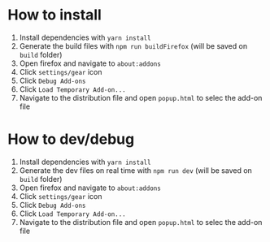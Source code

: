 # How to install
1. Install dependencies with `yarn install`
2. Generate the build files with `npm run buildFirefox` (will be saved on `build` folder)
3. Open firefox and navigate to `about:addons`
4. Click `settings/gear` icon
5. Click `Debug Add-ons`
6. Click `Load Temporary Add-on...`
7. Navigate to the distribution file and open `popup.html` to selec the add-on file

# How to dev/debug
1. Install dependencies with `yarn install`
2. Generate the dev files on real time with `npm run dev` (will be saved on `build` folder)
3. Open firefox and navigate to `about:addons`
4. Click `settings/gear` icon
5. Click `Debug Add-ons`
6. Click `Load Temporary Add-on...`
7. Navigate to the distribution file and open `popup.html` to selec the add-on file